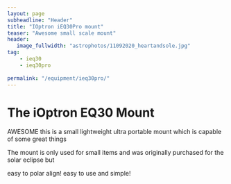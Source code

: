 ```yaml
---
layout: page
subheadline: "Header"
title: "IOptron iEQ30Pro mount"
teaser: "Awesome small scale mount"
header:
   image_fullwidth: "astrophotos/11092020_heartandsole.jpg"
tag:
    - ieq30
    - ieq30pro
  
permalink: "/equipment/ieq30pro/"
---
```

# The iOptron EQ30 Mount 
AWESOME
this is a small lightweight ultra portable mount which is capable of some great things

The mount is only used for small items and was originally purchased for the solar eclipse but

easy to polar align!
easy to use and simple!

